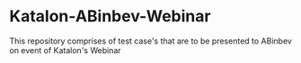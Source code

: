 # Katalon-ABinbev-Webinar
This repository comprises of test case's that are to be presented to ABinbev on event of Katalon's Webinar
